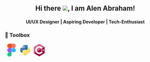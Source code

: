 ## <p align = "center">Hi there <img src="https://raw.githubusercontent.com/MartinHeinz/MartinHeinz/master/wave.gif" width="30px" >, I am Alen Abraham! </p>

#### <p align = "center"> UI/UX Designer | Aspiring Developer | Tech-Enthusiast </p>

### 🧰 Toolbox

<img src = "https://github.com/devicons/devicon/blob/master/icons/figma/figma-original.svg" alt = "Figma Logo" width = "40px" height = "40px" /> <img src = "https://github.com/devicons/devicon/blob/master/icons/python/python-original.svg" alt = "Figma Logo" width = "40px" height = "40px" /> <img src = "https://github.com/devicons/devicon/blob/master/icons/cplusplus/cplusplus-original.svg" alt = "Figma Logo" width = "40px" height = "40px" /> 

<!--
**Alenabraham07/Alenabraham07** is a ✨ _special_ ✨ repository because its `README.md` (this file) appears on your GitHub profile.

Here are some ideas to get you started:

- 🔭 I’m currently working on ...
- 🌱 I’m currently learning ...
- 👯 I’m looking to collaborate on ...
- 🤔 I’m looking for help with ...
- 💬 Ask me about ...
- 📫 How to reach me: ...
- 😄 Pronouns: ...
- ⚡ Fun fact: ...
-->

